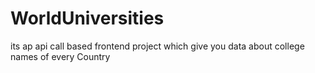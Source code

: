 # WorldUniversities
its ap api call based frontend project which give you data about college names of every Country
